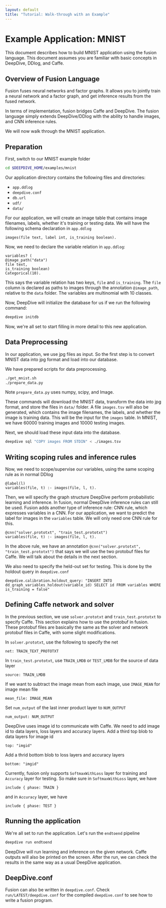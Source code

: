 ```yaml
---
layout: default
title: "Tutorial: Walk-through with an Example"
---
```


# Example Application: MNIST

This document describes how to build MNIST application using the fusion language.
This document assumes you are familiar with basic concepts in DeepDive, DDlog, and Caffe.



## Overview of Fusion Language

Fusion fuses neural networks and factor graphs.
It allows you to jointly train a neural network and a factor graph, and get inference results from the fused network.

In terms of implementation, fusion bridges Caffe and DeepDive.
The fusion language simply extends DeepDive/DDlog with the ability to handle images, and CNN inference rules.

We will now walk through the MNIST application.


## Preparation

First, switch to our MNIST example folder

```bash
cd $DEEPDIVE_HOME/examples/mnist
```

Our application directory contains the following files and directories:

* `app.ddlog`
* `deepdive.conf`
* `db.url`
* `udf/`
* `data/`

For our application, we will create an image table that contains image filenames, labels, whether it's training or testing data.
We will have the following schema declaration in `app.ddlog`

```
images(file text, label int, is_training boolean).
```

Now, we need to declare the variable relation in `app.ddlog`:

```
variables? (
@image_path("data")
file text,
is_training boolean)
Categorical(10).
```

This says the variable relation has two keys, `file` and `is_training`.
The `file` column is declared as paths to images through the annotation `@image_path`, relative to the `data` folder.
The variables are multinomial with 10 classes.

Now, DeepDive will initialize the database for us if we run the following command:

```bash
deepdive initdb
```

Now, we're all set to start filling in more detail to this new application.

## Data Preprocessing

In our application, we use jpg files as input.
So the first step is to convert MNIST data into jpg format and load into our database.

We have prepared scripts for data preprocessing.

```bash
./get_mnist.sh
./prepare_data.py
```

Note `prepare_data.py` uses numpy, scipy, and Image.

These commands will download the MNIST data, transform the data into jpg format, and store the files in `data/` folder.
A file `images.tsv` will also be generated, which contains the image filenames, the labels, and whether the image is training data.
This will be the input for the `images` table.
In MNIST, we have 60000 training images and 10000 testing images.

Next, we should load these input data into the database.

```bash
deepdive sql "COPY images FROM STDIN" < ./images.tsv
```

## Writing scoping rules and inference rules
Now, we need to scope/supervise our variables, using the same scoping rule as in normal DDlog

```
@label(l)
variables(file, t) :- images(file, l, t).
```

Then, we will specify the graph structure DeepDive perform probabilistic learning and inference.
In fusion, normal DeepDive inference rules can still be used.
Fusion adds another type of inference rule: CNN rule, which expresses variables in a CNN.
For our application, we want to predict the label for images in the `variables` table.
We will only need one CNN rule for this.

```
@cnn("solver.prototxt", "train_test.prototxt")
variables(file, t) :- images(file, l, t).
```

In the above rule, we have an annotation `@cnn("solver.prototxt", "train_test.prototxt")` that says we will use the two protobuf files for Caffe.
We will talk about the details in the next section.

We also need to specify the held-out set for testing.
This is done by the holdout query in `deepdive.conf`

```
deepdive.calibration.holdout_query: "INSERT INTO dd_graph_variables_holdout(variable_id) SELECT id FROM variables WHERE is_training = false"
```

## Defining Caffe network and solver

In the previous section, we use `solver.prototxt` and `train_test.prototxt` to specify Caffe.
This section explains how to use the protobuf in fusion.
These protobuf files are basically the same as the solver and network protobuf files in Caffe, with some slight modifications.

In `solver.prototxt`, use the following to specify the net
```
net: TRAIN_TEXT_PROTOTXT
```

In `train_test.prototxt`, use `TRAIN_LMDB` or `TEST_LMDB` for the source of data layer
```
source: TRAIN_LMDB
```
If we want to subtract the image mean from each image, use `IMAGE_MEAN` for image mean file
```
mean_file: IMAGE_MEAN
```
Set `num_output` of the last inner product layer to `NUM_OUTPUT`
```
num_output: NUM_OUTPUT
```

DeepDive uses image id to communicate with Caffe. We need to add image id to data layers, loss layers and accuracy layers.
Add a third top blob to data layers for image id
```
top: "imgid"
```
Add a thrid bottom blob to loss layers and accuracy layers
```
bottom: "imgid"
```

Currently, fusion only supports `SoftmaxWithLoss` layer for training and `Accuracy` layer for testing.
So make sure in `SoftmaxWithLoss` layer, we have
```
include { phase: TRAIN }
```
and in `Accuracy` layer, we have
```
include { phase: TEST }
```

## Running the application

We're all set to run the application. Let's run the `endtoend` pipeline

```bash
deepdive run endtoend
```

DeepDive will run learning and inference on the given network.
Caffe outputs will also be printed on the screen.
After the run, we can check the results in the same way as a usual DeepDive application.

## DeepDive.conf

Fusion can also be written in `deepdive.conf`.
Check `run/LATEST/deepdive.conf` for the compiled `deepdive.conf` to see how to write a fusion program.


